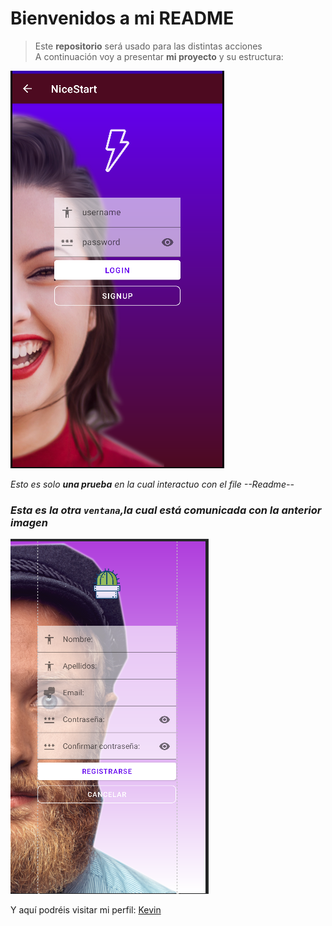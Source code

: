 # Bienvenidos a mi README

> Este **repositorio** será usado para las distintas acciones  
> A continuación voy a presentar **mi proyecto** y su estructura:

![login activity](img/LoginFoto.png)

*Esto es solo **una prueba** en la cual interactuo con el file
--Readme--*

### *Esta es la otra `ventana`,la cual **está comunicada** con la anterior imagen*

![login activity](img/Register.png)

Y aquí podréis visitar mi perfil: [Kevin](https://github.com/Kevbast)
